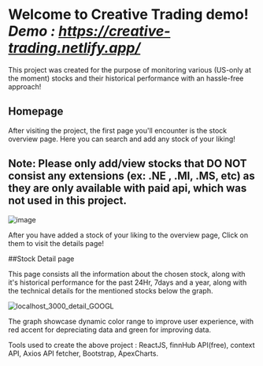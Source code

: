 # Welcome to Creative Trading demo! *Demo : https://creative-trading.netlify.app/*

This project was created for the purpose of monitoring various (US-only at the moment) stocks and their historical performance with an hassle-free approach!

## Homepage

After visiting the project, the first page you'll encounter is the stock overview page. Here you can search and add any stock of your liking! 
## Note: Please only add/view stocks that DO NOT consist any extensions (ex: .NE , .MI, .MS, etc) as they are only available with paid api, which was not used in this project.

![image](https://user-images.githubusercontent.com/113118218/197834729-abe96b8f-6c00-4eae-b782-f5755339bbc1.png)

After you have added a stock of your liking to the overview page, Click on them to visit the details page!

##Stock Detail page

This page consists all the information about the chosen stock, along with it's historical performance for the past 24Hr, 7days and a year, along with the technical details for the mentioned stocks below the graph.

![localhost_3000_detail_GOOGL](https://user-images.githubusercontent.com/113118218/197835453-3c286a2b-e1e5-4d0a-95e1-edf1f5de1a8f.png)

The graph showcase dynamic color range to improve user experience, with red accent for depreciating data and green for improving data.

Tools used to create the above project :
ReactJS, finnHub API(free), context API, Axios API fetcher, Bootstrap, ApexCharts. 
